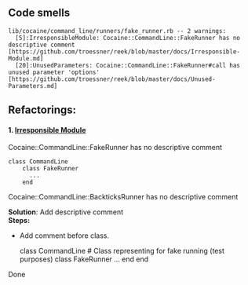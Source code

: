 ## Code smells

    lib/cocaine/command_line/runners/fake_runner.rb -- 2 warnings:
      [5]:IrresponsibleModule: Cocaine::CommandLine::FakeRunner has no descriptive comment [https://github.com/troessner/reek/blob/master/docs/Irresponsible-Module.md]
      [20]:UnusedParameters: Cocaine::CommandLine::FakeRunner#call has unused parameter 'options' [https://github.com/troessner/reek/blob/master/docs/Unused-Parameters.md]
## Refactorings:

#### 1. [Irresponsible Module](https://github.com/troessner/reek/blob/master/docs/Irresponsible-Module.md)
Cocaine::CommandLine::FakeRunner has no descriptive comment 
     
    class CommandLine
        class FakeRunner
          ...
        end
      

    
Cocaine::CommandLine::BackticksRunner has no descriptive comment

**Solution**: Add descriptive comment  
**Steps:**
- Add comment before class. 
  
 
    class CommandLine
        # Class representing for fake running (test purposes)
        class FakeRunner
          ...
        end
      end

Done